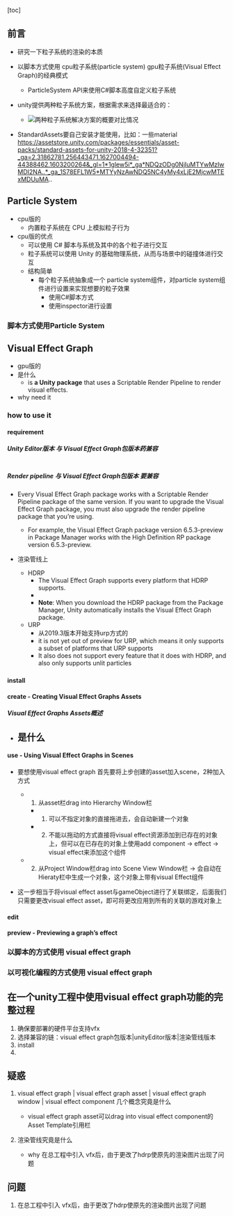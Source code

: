 [toc]



## 前言

- 研究一下粒子系统的渲染的本质
- 以脚本方式使用 cpu粒子系统(particle system)   gpu粒子系统(Visual Effect Graph)的经典模式
	- ParticleSystem API来使用C#脚本高度自定义粒子系统

- unity提供两种粒子系统方案，根据需求来选择最适合的：
	- ![两种粒子系统解决方案的概要对比情况](C:\Users\king-kong\Desktop\要做的事情\picture\unity\2种粒子系统的对比图.PNG)




- StandardAssets要自己安装才能使用，比如：一些material 
https://assetstore.unity.com/packages/essentials/asset-packs/standard-assets-for-unity-2018-4-32351?_ga=2.31862781.256443471.1627004494-44388462.1603200264&_gl=1*1glew5i*_ga*NDQzODg0NjIuMTYwMzIwMDI2NA..*_ga_1S78EFL1W5*MTYyNzAwNDQ5NC4yMy4xLjE2MjcwMTExMDUuMA..

## Particle System
- cpu版的
	- 内置粒子系统在 CPU 上模拟粒子行为
- cpu版的优点
	- 可以使用 C# 脚本与系统及其中的各个粒子进行交互
	- 粒子系统可以使用 Unity 的基础物理系统，从而与场景中的碰撞体进行交互
	- 结构简单
		- 每个粒子系统抽象成一个 particle system组件，对particle system组件进行设置来实现想要的粒子效果
			- 使用C#脚本方式
			- 使用inspector进行设置


### 脚本方式使用Particle System

## Visual Effect Graph
- gpu版的
- 是什么
	- is __a Unity package__ that uses a Scriptable Render Pipeline to render visual effects. 
- why need it

### how to use it 
#### requirement
##### Unity Editor版本 与 Visual Effect Graph包版本药兼容
![]()
##### Render pipeline 与  Visual Effect Graph包版本 要兼容

- Every Visual Effect Graph package works with a Scriptable Render Pipeline package of the same version. If you want to upgrade the Visual Effect Graph package, you must also upgrade the render pipeline package that you’re using.
	- For example, the Visual Effect Graph package version 6.5.3-preview in Package Manager works with the High Definition RP package version 6.5.3-preview.


- 渲染管线上
	- HDRP
		- The Visual Effect Graph supports every platform that HDRP supports.
		- 
		- __Note__: When you download the HDRP package from the Package Manager, Unity automatically installs the Visual Effect Graph package.
	- URP
		- 从2019.3版本开始支持urp方式的
		- it is not yet out of preview for URP, which means it only supports a subset of platforms that URP supports
		- It also does not support every feature that it does with HDRP, and also only supports unlit particles

##### 

#### install
#### create - Creating Visual Effect Graphs Assets
##### Visual Effect Graphs Assets概述
- 是什么
	- 


#### use - Using Visual Effect Graphs in Scenes
- 要想使用visual effect graph 首先要将上步创建的asset加入scene，2种加入方式
	- 1. 从asset栏drag into Hierarchy Window栏
		- 1. 可以不指定对象的直接拖进去，会自动新建一个对象
		- 2. 不能以拖动的方式直接将visual effect资源添加到已存在的对象上，但可以在已存在的对象上使用add component -> effect -> visual effect来添加这个组件
	- 2. 从Project Window栏drag into Scene View Window栏 -> 会自动在Hieraty栏中生成一个对象，这个对象上带有visual Effect组件

- 这一步相当于将visual effect asset与gameObject进行了关联绑定，后面我们只需要更改visual effect asset，即可将更改应用到所有的关联的游戏对象上
#### edit
#### preview - Previewing a graph’s effect

### 以脚本的方式使用 visual effect graph

### 以可视化编程的方式使用 visual effect graph



## 在一个unity工程中使用visual effect graph功能的完整过程
1. 确保要部署的硬件平台支持vfx
2. 选择兼容的链：visual effect graph包版本|unityEditor版本|渲染管线版本
3. install
4. 



## 疑惑
1. visual effect graph | visual effect graph asset | visual effect graph window | visual effect component 几个概念究竟是什么
	- visual effect graph asset可以drag into visual effect component的Asset Template引用栏

2. 渲染管线究竟是什么
	- why 在总工程中引入 vfx后，由于更改了hdrp使原先的渲染图片出现了问题


## 问题
1. 在总工程中引入 vfx后，由于更改了hdrp使原先的渲染图片出现了问题
